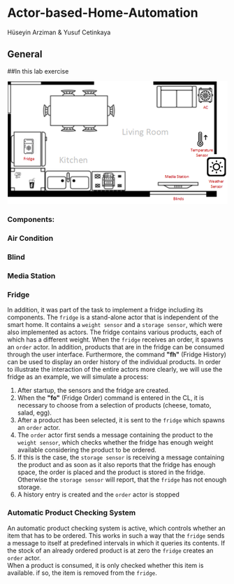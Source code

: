 # Actor-based-Home-Automation
Hüseyin Arziman & Yusuf Cetinkaya

## General


##In this lab exercise

![img.png](img.png)

### Components:

### Air Condition


### Blind


### Media Station


### Fridge
In addition, it was part of the task to implement a fridge including its components. 
The `fridge` is a stand-alone actor that is independent of the smart home. 
It contains a `weight sensor` and a `storage sensor`, which were also implemented as actors. 
The fridge contains various products, each of which has a different weight. 
When the `fridge` receives an order, it spawns an `order` actor.
In addition, products that are in the fridge can be consumed through the user interface. 
Furthermore, the command **"fh"** (Fridge History) can be used to display an order history of the individual products. 
In order to illustrate the interaction of the entire actors more clearly, we will use the fridge as an example, we will simulate a process: <br>
1. After startup, the sensors and the fridge are created. <br>
2. When the **"fo"** (Fridge Order) command is entered in the CL, it is necessary to choose from a selection of products (cheese, tomato, salad, egg). <br>
3. After a product has been selected, it is sent to the `fridge` which spawns an `order` actor. <br>
4. The `order` actor first sends a message containing the product to the `weight sensor`, which checks whether the fridge has enough weight available considering the product to be ordered.
5. If this is the case, the `storage sensor` is receiving a message containing the product and as soon as it also reports that the fridge has enough space, the order is placed and the 
product is stored in the fridge. Otherwise the `storage sensor` will report, that the `fridge` has not enough storage.
6. A history entry is created and the `order` actor is stopped 

### Automatic Product Checking System
An automatic product checking system is active, which controls whether an item that has to be ordered. 
This works in such a way that the `fridge` sends a message to itself at predefined intervals in which it queries its contents. If the stock of an already 
ordered product is at zero the `fridge` creates an `order` actor. <br>
When a product is consumed, it is only checked whether this item is available. if so, the item is removed from the `fridge`.

